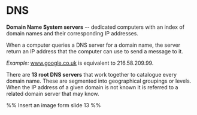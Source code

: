# DNS
**Domain Name System servers** -- dedicated computers with an index of domain
names and their corresponding IP addresses.

When a computer queries a DNS server for a domain name, the server return an IP
address that the computer can use to send a message to it.

*Example:* www.google.co.uk is equivalent to 216.58.209.99.

There are **13 root DNS servers** that work together to catalogue every domain
name. These are segmented into geographical groupings or levels. When the IP
address of a given domain is not known it is referred to a related domain server
that may know.

%% Insert an image form slide 13 %%
